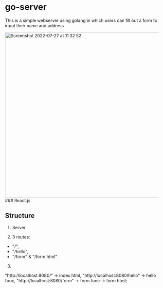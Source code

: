 # go-server

This is a simple webserver using golang in which users can fill out a form to input their name and address

<img width="545" alt="Screenshot 2022-07-27 at 11 32 52" src="https://user-images.githubusercontent.com/84313603/181274709-e6ec86dc-cafb-480c-9ac4-580260c1595a.png">### React.js


## Structure
1. Server

2. 3 routes: 
- "/", 
- "/hello", 
- "/form" & "/form.html"

3.
"http://localhost:8080/" -> index.html,
"http://localhost:8080/hello" -> hello func, 
"http://localhost:8080/form" -> form func -> form.html;
